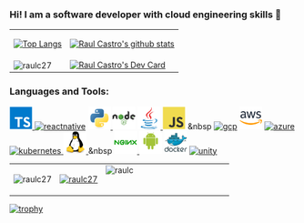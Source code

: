 ### Hi! I am a software developer with cloud engineering skills 👋

<table width="100%" border="0">
<tr>
<td>

[![Top Langs](https://github-readme-stats.vercel.app/api/top-langs/?username=raulc27&langs_count=11&layout=compact&theme=dracula)](https://github.com/anuraghazra/github-readme-stats) 
</td>
<td>

[![Raul Castro's github stats](https://github-readme-stats.vercel.app/api?username=raulc27&show_icons=true&theme=dracula)](https://github.com/anuraghazra/github-readme-stats)
</td>
</tr>
<tr>
<td>    
<img align="center" src="https://github-readme-streak-stats.herokuapp.com/?user=raulc27&theme=dracula" alt="raulc27" />
</td>
<td>        
<a href="https://app.daily.dev/raulc27"><img src="https://api.daily.dev/devcards/b15eeab4a07c47599a6d45f120b40f43.png?r=rnu" width="400" alt="Raul Castro's Dev Card"/></a>
</td>
</tr>
</table>
<h3 align="left">Languages and Tools:</h3>
<p align="left">


<a href="https://www.typescriptlang.org/" target="_blank" rel="noreferrer"> <img src="https://raw.githubusercontent.com/devicons/devicon/master/icons/typescript/typescript-original.svg" alt="typescript" width="40" height="40"/> </a>
<a href="https://reactnative.dev/" target="_blank" rel="noreferrer"> <img src="https://reactnative.dev/img/header_logo.svg" alt="reactnative" width="40" height="40"/></a>
<a href="https://www.python.org" target="_blank" rel="noreferrer"> <img src="https://raw.githubusercontent.com/devicons/devicon/master/icons/python/python-original.svg" alt="python" width="40" height="40"/> </a> 
<a href="https://nodejs.org" target="_blank" rel="noreferrer"> <img src="https://raw.githubusercontent.com/devicons/devicon/master/icons/nodejs/nodejs-original-wordmark.svg" alt="nodejs" width="40" height="40"/></a>
<a href="https://www.java.com" target="_blank" rel="noreferrer"> <img src="https://raw.githubusercontent.com/devicons/devicon/master/icons/java/java-original.svg" alt="java" width="40" height="40"/> </a>
<a href="https://developer.mozilla.org/en-US/docs/Web/JavaScript" target="_blank" rel="noreferrer"> <img src="https://raw.githubusercontent.com/devicons/devicon/master/icons/javascript/javascript-original.svg" alt="javascript" width="40" height="40"/></a>
&nbsp
<a href="https://cloud.google.com" target="_blank" rel="noreferrer"> <img src="https://www.vectorlogo.zone/logos/google_cloud/google_cloud-icon.svg" alt="gcp" width="40" height="40"/></a>
<a href="https://aws.amazon.com" target="_blank" rel="noreferrer"> <img src="https://raw.githubusercontent.com/devicons/devicon/master/icons/amazonwebservices/amazonwebservices-original-wordmark.svg" alt="aws" width="40" height="40"/></a>
<a href="https://azure.microsoft.com/en-in/" target="_blank" rel="noreferrer"> <img src="https://www.vectorlogo.zone/logos/microsoft_azure/microsoft_azure-icon.svg" alt="azure" width="40" height="40"/></a> 
<a href="https://kubernetes.io" target="_blank" rel="noreferrer"> <img src="https://www.vectorlogo.zone/logos/kubernetes/kubernetes-icon.svg" alt="kubernetes" width="40" height="40"/> </a>
<a href="https://www.linux.org/" target="_blank" rel="noreferrer"> <img src="https://raw.githubusercontent.com/devicons/devicon/master/icons/linux/linux-original.svg" alt="linux" width="40" height="40"/> </a>
&nbsp
<a href="https://www.nginx.com" target="_blank" rel="noreferrer"> <img src="https://raw.githubusercontent.com/devicons/devicon/master/icons/nginx/nginx-original.svg" alt="nginx" width="40" height="40"/> </a> 
<a href="https://developer.android.com" target="_blank" rel="noreferrer"> <img src="https://raw.githubusercontent.com/devicons/devicon/master/icons/android/android-original-wordmark.svg" alt="android" width="40" height="40"/></a>
<a href="https://www.docker.com/" target="_blank" rel="noreferrer"> <img src="https://raw.githubusercontent.com/devicons/devicon/master/icons/docker/docker-original-wordmark.svg" alt="docker" width="40" height="40"/></a> 
<a href="https://unity.com/" target="_blank" rel="noreferrer"><img src="https://www.vectorlogo.zone/logos/unity3d/unity3d-icon.svg" alt="unity" width="40" height="40"/></a>

</p>
<table>
  <tr>
    <td>
      <img src="https://komarev.com/ghpvc/?username=raulc27&label=Profile%20views&color=0e75b6&style=flat" alt="raulc27" />
    </td>
    <td>
     <a href="https://twitter.com/raulc27" target="blank"><img src="https://img.shields.io/twitter/follow/raulc27?logo=twitter&style=for-the-badge" alt="raulc27" /></a> 
    </td>
    <td>
      <a href="https://www.buymeacoffee.com/raulc"> <img align="left" src="https://cdn.buymeacoffee.com/buttons/v2/default-yellow.png" height="50" width="210" alt="raulc" /></a>
    </td>
  </tr>
  </table>

  
[![trophy](https://github-profile-trophy.vercel.app/?username=raulc27&theme=dracula&layout=compact)](https://github.com/ryo-ma/github-profile-trophy)
